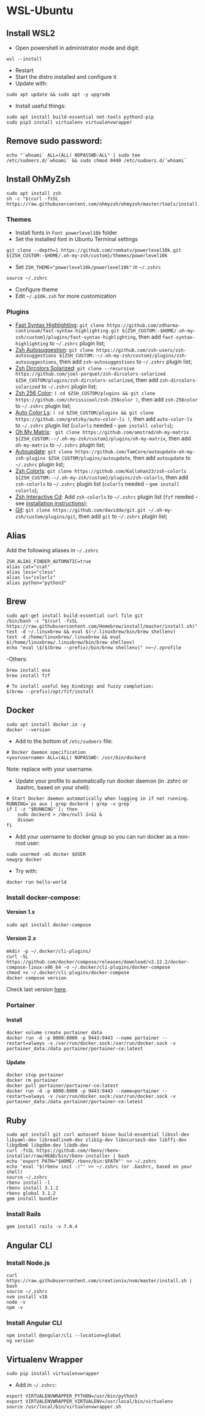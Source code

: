 # WSL-Ubuntu

## Install WSL2
- Open powershell in administrator mode and digit:
```
wsl --install
```
- Restart
- Start the distro installed and configure it
- Update with:
```
sudo apt update && sudo apt -y upgrade
```
- Install useful things:
```
sudo apt install build-essential net-tools python3-pip
sudo pip3 install virtualenv virtualenvwrapper
```

## Remove sudo password:
```
echo "`whoami` ALL=(ALL) NOPASSWD:ALL" | sudo tee /etc/sudoers.d/`whoami` && sudo chmod 0440 /etc/sudoers.d/`whoami`
```

## Install OhMyZsh
```
sudo apt install zsh
sh -c "$(curl -fsSL https://raw.githubusercontent.com/ohmyzsh/ohmyzsh/master/tools/install.sh)"
```
### Themes
- Install fonts in `Font powerlevel10k` folder
- Set the installed font in Ubuntu Terminal settings
```
git clone --depth=1 https://github.com/romkatv/powerlevel10k.git ${ZSH_CUSTOM:-$HOME/.oh-my-zsh/custom}/themes/powerlevel10k
```
- Set `ZSH_THEME="powerlevel10k/powerlevel10k"` in `~/.zshrc`
```
source ~/.zshrc
```
- Configure theme
- Edit `~/.p10k.zsh` for more customization
### Plugins
- [Fast Syntax Highlighting](https://github.com/zdharma-continuum/fast-syntax-highlighting): `git clone https://github.com/zdharma-continuum/fast-syntax-highlighting.git ${ZSH_CUSTOM:-$HOME/.oh-my-zsh/custom}/plugins/fast-syntax-highlighting`, then add `fast-syntax-highlighting` to `~/.zshrc` plugin list;
- [Zsh Autosuggestion](https://github.com/zsh-users/zsh-autosuggestions): `git clone https://github.com/zsh-users/zsh-autosuggestions ${ZSH_CUSTOM:-~/.oh-my-zsh/custom}/plugins/zsh-autosuggestions`, then add `zsh-autosuggestions` to `~/.zshrc` plugin list;
- [Zsh Dircolors Solarized](https://github.com/joel-porquet/zsh-dircolors-solarized): `git clone --recursive https://github.com/joel-porquet/zsh-dircolors-solarized $ZSH_CUSTOM/plugins/zsh-dircolors-solarized`, then add `zsh-dircolors-solarized` to `~/.zshrc` plugin list;
- [Zsh 256 Color](https://github.com/chrissicool/zsh-256color): `( cd $ZSH_CUSTOM/plugins && git clone https://github.com/chrissicool/zsh-256color )`, then add `zsh-256color` to `~/.zshrc` plugin list;
- [Auto Color Ls](https://github.com/gretzky/auto-color-ls): `( cd $ZSH_CUSTOM/plugins && git clone https://github.com/gretzky/auto-color-ls )`, then add `auto-color-ls` to `~/.zshrc` plugin list (`colorls` needed - `gem install colorls`);
- [Oh My Matrix](https://github.com/amstrad/oh-my-matrix): ` git clone https://github.com/amstrad/oh-my-matrix ${ZSH_CUSTOM:-~/.oh-my-zsh/custom}/plugins/oh-my-matrix`, then add `oh-my-matrix` to `~/.zshrc` plugin list;
- [Autoupdate](https://github.com/tamcore/autoupdate-oh-my-zsh-plugins): `git clone https://github.com/TamCore/autoupdate-oh-my-zsh-plugins $ZSH_CUSTOM/plugins/autoupdate`, then add `autoupdate` to `~/.zshrc` plugin list;
- [Zsh Colorls](https://github.com/Kallahan23/zsh-colorls): `git clone https://github.com/Kallahan23/zsh-colorls ${ZSH_CUSTOM:-~/.oh-my-zsh/custom}/plugins/zsh-colorls`, then add `zsh-colorls` to `~/.zshrc` plugin list (`colorls` needed - `gem install colorls`);
- [Zsh Interactive Cd](https://github.com/ohmyzsh/ohmyzsh/tree/master/plugins/zsh-interactive-cd): Add `zsh-colorls` to `~/.zshrc` plugin list (`fzf` needed - see [installation instructions](https://github.com/junegunn/fzf#installation));
- [Git](https://github.com/davidde/git): `git clone https://github.com/davidde/git.git ~/.oh-my-zsh/custom/plugins/git`, then add `git` to `~/.zshrc` plugin list;

## Alias
Add the following aliases in `~/.zshrc`
```
ZSH_ALIAS_FINDER_AUTOMATIC=true
alias cat="ccat"
alias less="cless"
alias ls="colorls"
alias python="python3"
```

## Brew
```
sudo apt-get install build-essential curl file git
/bin/bash -c "$(curl -fsSL https://raw.githubusercontent.com/Homebrew/install/master/install.sh)"
test -d ~/.linuxbrew && eval $(~/.linuxbrew/bin/brew shellenv)
test -d /home/linuxbrew/.linuxbrew && eval $(/home/linuxbrew/.linuxbrew/bin/brew shellenv)
echo "eval \$($(brew --prefix)/bin/brew shellenv)" >>~/.zprofile
```
-Others:
```
brew install exa
brew install fzf

# To install useful key bindings and fuzzy completion:
$(brew --prefix)/opt/fzf/install
```

## Docker
```
sudo apt install docker.io -y
docker --version
```
- Add to the bottom of `/etc/sudoers` file:
```
# Docker daemon specification
<yourusername> ALL=(ALL) NOPASSWD: /usr/bin/dockerd
```
Note: replace <yourusername> with your username.
- Update your profile to automatically run docker daemon (in .zshrc or .bashrc, based on your shell):
```
# Start Docker daemon automatically when logging in if not running.
RUNNING=`ps aux | grep dockerd | grep -v grep`
if [ -z "$RUNNING" ]; then
    sudo dockerd > /dev/null 2>&1 &
    disown
fi
```
- Add your username to docker group so you can run docker as a non-root user:
```
sudo usermod -aG docker $USER
newgrp docker
```
- Try with:
```
docker run hello-world
```

### Install docker-compose:
#### Version 1.x
```
sudo apt install docker-compose
```
#### Version 2.x
```
mkdir -p ~/.docker/cli-plugins/
curl -SL https://github.com/docker/compose/releases/download/v2.12.2/docker-compose-linux-x86_64 -o ~/.docker/cli-plugins/docker-compose
chmod +x ~/.docker/cli-plugins/docker-compose
docker compose version
```
Check last version [here](https://github.com/docker/compose/releases).

### Portainer
#### Install
```
docker volume create portainer_data
docker run -d -p 8000:8000 -p 9443:9443 --name portainer --restart=always -v /var/run/docker.sock:/var/run/docker.sock -v portainer_data:/data portainer/portainer-ce:latest
```
#### Update
```
docker stop portainer
docker rm portainer
docker pull portainer/portainer-ce:latest
docker run -d -p 8000:8000 -p 9443:9443 --name=portainer --restart=always -v /var/run/docker.sock:/var/run/docker.sock -v portainer_data:/data portainer/portainer-ce:latest
```

## Ruby
```
sudo apt install git curl autoconf bison build-essential libssl-dev libyaml-dev libreadline6-dev zlib1g-dev libncurses5-dev libffi-dev libgdbm6 libgdbm-dev libdb-dev
curl -fsSL https://github.com/rbenv/rbenv-installer/raw/HEAD/bin/rbenv-installer | bash
echo 'export PATH="$HOME/.rbenv/bin:$PATH"' >> ~/.zshrc
echo 'eval "$(rbenv init -)"' >> ~/.zshrc (or .bashrc, based on your shell)
source ~/.zshrc
rbenv install -l
rbenv install 3.1.2
rbenv global 3.1.2
gem install bundler
```
### Install Rails
```
gem install rails -v 7.0.4
```

## Angular CLI
### Install Node.js
```
curl https://raw.githubusercontent.com/creationix/nvm/master/install.sh | bash
source ~/.zshrc
nvm install v18
node -v
npm -v
```
### Install Angular CLI
```
npm install @angular/cli --location=global
ng version 
```

## Virtualenv Wrapper
```
sudo pip install virtualenvwrapper
```
- Add in `~/.zshrc`:
```
export VIRTUALENVWRAPPER_PYTHON=/usr/bin/python3
export VIRTUALENVWRAPPER_VIRTUALENV=/usr/local/bin/virtualenv
source /usr/local/bin/virtualenvwrapper.sh
```
